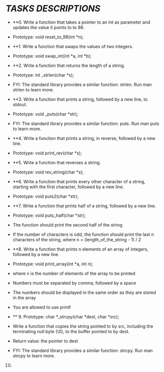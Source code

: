 # _TASKS DESCRIPTIONS_

* **0. Write a function that takes a pointer to an int as parameter and updates the value it points to to 98.
* Prototype: void reset\_to\_98(int *n);

* **1. Write a function that swaps the values of two integers.
* Prototype: void swap\_int(int *a, int *b);

* **2. Write a function that returns the length of a string.
* Prototype: int \_strlen(char *s);
* FYI: The standard library provides a similar function: strlen. Run man strlen to learn more.

* **3. Write a function that prints a string, followed by a new line, to stdout.
* Prototype: void \_puts(char *str);
* FYI: The standard library provides a similar function: puts. Run man puts to learn more.

* **4. Write a function that prints a string, in reverse, followed by a new line.
* Prototype: void print\_rev(char *s);

* **5. Write a function that reverses a string.
* Prototype: void rev\_string(char *s);

* **6. Write a function that prints every other character of a string, starting with the first character, followed by a new line.
* Prototype: void puts2(char *str);

* **7. Write a function that prints half of a string, followed by a new line.
* Prototype: void puts_half(char *str);
* The function should print the second half of the string
* If the number of characters is odd, the function should print the last n characters of the string, where n = (length\_of\_the\_string - 1) / 2

* **8. Write a function that prints n elements of an array of integers, followed by a new line.
* Prototype: void print_array(int *a, int n);
* where n is the number of elements of the array to be printed
* Numbers must be separated by comma, followed by a space
* The numbers should be displayed in the same order as they are stored in the array
* You are allowed to use printf

* ** 9. Prototype: char *\_strcpy(char *dest, char *src);
* Write a function that copies the string pointed to by src, including the terminating null byte (\0), to the buffer pointed to by dest.
* Return value: the pointer to dest
* FYI: The standard library provides a similar function: strcpy. Run man strcpy to learn more.

10.
